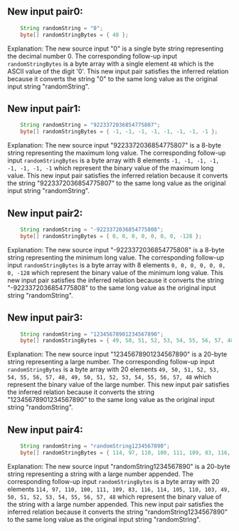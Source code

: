 ## New input pair0:
```java
    String randomString = "0";
    byte[] randomStringBytes = { 48 };
```
Explanation: The new source input "0" is a single byte string representing the decimal number 0. The corresponding follow-up input `randomStringBytes` is a byte array with a single element `48` which is the ASCII value of the digit '0'. This new input pair satisfies the inferred relation because it converts the string "0" to the same long value as the original input string "randomString".

## New input pair1:
```java
    String randomString = "9223372036854775807";
    byte[] randomStringBytes = { -1, -1, -1, -1, -1, -1, -1, -1 };
```
Explanation: The new source input "9223372036854775807" is a 8-byte string representing the maximum long value. The corresponding follow-up input `randomStringBytes` is a byte array with 8 elements `-1, -1, -1, -1, -1, -1, -1, -1` which represent the binary value of the maximum long value. This new input pair satisfies the inferred relation because it converts the string "9223372036854775807" to the same long value as the original input string "randomString".

## New input pair2:
```java
    String randomString = "-9223372036854775808";
    byte[] randomStringBytes = { 0, 0, 0, 0, 0, 0, 0, -128 };
```
Explanation: The new source input "-9223372036854775808" is a 8-byte string representing the minimum long value. The corresponding follow-up input `randomStringBytes` is a byte array with 8 elements `0, 0, 0, 0, 0, 0, 0, -128` which represent the binary value of the minimum long value. This new input pair satisfies the inferred relation because it converts the string "-9223372036854775808" to the same long value as the original input string "randomString".

## New input pair3:
```java
    String randomString = "12345678901234567890";
    byte[] randomStringBytes = { 49, 50, 51, 52, 53, 54, 55, 56, 57, 48, 49, 50, 51, 52, 53, 54, 55, 56, 57, 48 };
```
Explanation: The new source input "12345678901234567890" is a 20-byte string representing a large number. The corresponding follow-up input `randomStringBytes` is a byte array with 20 elements `49, 50, 51, 52, 53, 54, 55, 56, 57, 48, 49, 50, 51, 52, 53, 54, 55, 56, 57, 48` which represent the binary value of the large number. This new input pair satisfies the inferred relation because it converts the string "12345678901234567890" to the same long value as the original input string "randomString".

## New input pair4:
```java
    String randomString = "randomString1234567890";
    byte[] randomStringBytes = { 114, 97, 110, 100, 111, 109, 83, 116, 114, 105, 110, 103, 49, 50, 51, 52, 53, 54, 55, 56, 57, 48 };
```
Explanation: The new source input "randomString1234567890" is a 20-byte string representing a string with a large number appended. The corresponding follow-up input `randomStringBytes` is a byte array with 20 elements `114, 97, 110, 100, 111, 109, 83, 116, 114, 105, 110, 103, 49, 50, 51, 52, 53, 54, 55, 56, 57, 48` which represent the binary value of the string with a large number appended. This new input pair satisfies the inferred relation because it converts the string "randomString1234567890" to the same long value as the original input string "randomString".
